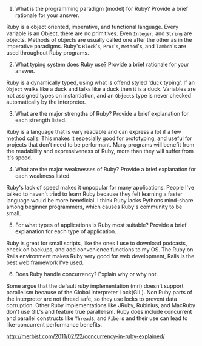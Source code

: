 1. What is the programming paradigm (model) for Ruby? Provide a brief rationale for your answer.

  Ruby is a object oriented, imperative, and functional language. Every variable is an Object, there
are no primitives. Even `Integer`, and `String` are objects. Methods of objects are usually called
one after the other as in the imperative paradigms. Ruby's `Block`'s, `Proc`'s, `Method`'s, and `lambda`'s
are used throughout Ruby programs.

2. What typing system does Ruby use? Provide a brief rationale for your answer.

  Ruby is a dynamically typed, using what is offend styled 'duck typing'. If an `Object` walks like
a duck and talks like a duck then it is a duck. Variables are not assigned types on instantiation,
and an `Object`s type is never checked automatically by the interpreter.

3. What are the major strengths of Ruby? Provide a brief explanation for each strength listed.

  Ruby is a language that is vary readable and can express a lot if a few method calls. This makes
it especially good for prototyping, and useful for projects that don't need to be performant.
Many programs will benefit from the readability and expressiveness of Ruby, more than they will
suffer from it's speed.

4. What are the major weaknesses of Ruby? Provide a brief explanation for each weakness listed.

  Ruby's lack of speed makes it unpopular for many applications. People I've talked to haven't tried
to learn Ruby because they felt learning a faster language would be more beneficial.
I think Ruby lacks Pythons mind-share among beginner programmers, which causes Ruby's community to be small.

5. For what types of applications is Ruby most suitable? Provide a brief explanation for each type of application.

  Ruby is great for small scripts, like the ones I use to download podcasts, check on backups, and add convenience
functions to my OS. The Ruby on Rails environment makes Ruby very good for web development, Rails is the best web
framework I've used.

6. Does Ruby handle concurrency? Explain why or why not.

  Some argue that the default ruby implementation (mri) doesn't support parallelism because of the Global Interpreter Lock(GIL).
Non Ruby parts of the interpreter are not thread safe, so they use locks to prevent data corruption.
Other Ruby implementations like JRuby, Rubinius, and  MacRuby don't use GIL's and feature true parallelism.
Ruby does include concurrent and parallel constructs like `Thread`s, and `Fiber`s and their use can lead to
like-concurrent performance benefits.

http://merbist.com/2011/02/22/concurrency-in-ruby-explained/
